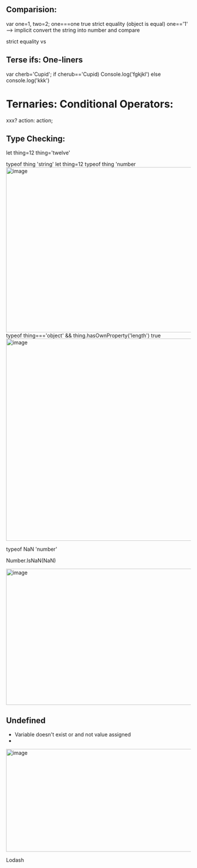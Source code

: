 ## Comparision:
var one=1, two=2;
one===one
true
strict equality (object is equal)
one=='1'
--> implicit convert the string into number and compare

strict equality vs 

## Terse ifs: One-liners
var cherb='Cupid';
if cherub=='Cupid) Console.log('fgkjkl')
else console.log('kkk')


# Ternaries: Conditional Operators:
xxx? action: action;

## Type Checking:

let thing=12
thing='twelve'

typeof thing 
'string'
let thing=12
typeof thing
'number
<img width="1252" height="450" alt="image" src="https://github.com/user-attachments/assets/b3b792a5-9654-4ef5-8e1a-8196b8cbba56" />
typeof thing==='object' && thing.hasOwnProperty('length')
true
<img width="1348" height="551" alt="image" src="https://github.com/user-attachments/assets/b8149dff-5822-42d5-8bb4-3e3c6ebaed39" />

typeof NaN
'number'

Number.IsNaN(NaN)

<img width="926" height="371" alt="image" src="https://github.com/user-attachments/assets/5ff7db97-718f-417d-b4b6-a9997ca5bd95" />


## Undefined
- Variable doesn't exist or and not value assigned
- 
<img width="678" height="280" alt="image" src="https://github.com/user-attachments/assets/8c333ba7-b425-47c3-a44c-6410fb67ed5e" />

Lodash




